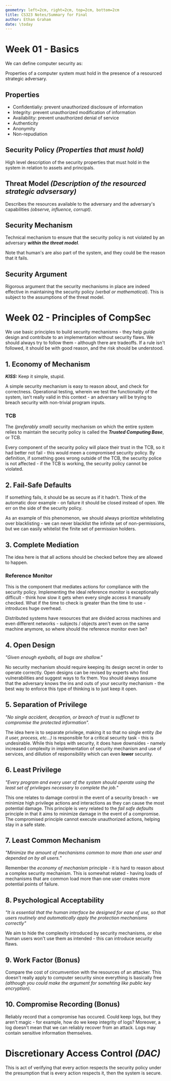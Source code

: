 ```yaml
---
geometry: left=2cm, right=2cm, top=2cm, bottom=2cm
title: CS323 Notes/Summary for Final 
author: Ethan Graham
date: \today
---
```


# Week 01 - Basics

We can define computer security as:

Properties of a computer system must hold in the presence of a resourced
strategic adversary.

## Properties

- Confidentialiy: prevent unauthorized disclosure of information
- Integrity: prevent unauthorized modification of information
- Availability: prevent unauthorized denial of service
- Authenticity
- Anonymity
- Non-repudiation

## Security Policy *(Properties that must hold)*

High level description of the security properties that must hold in the system
in relation to assets and principals.

## Threat Model *(Description of the resourced strategic advsersary)*

Describes the resources available to the adversary and the adversary's
capabilities *(observe, influence, corrupt)*.

## Security Mechanism

Technical mechanism to ensure that the security policy is not violated by an
adversary ***within the threat model***.

Note that human's are also part of the system, and they could be the reason that
it fails.

## Security Argument

Rigorous argument that the security mechanisms in place are indeed effective in
maintaining the security policy *(verbal or mathematical)*. This is subject
to the assumptions of the threat model.

# Week 02 - Principles of CompSec

We use basic principles to build security mechanisms - they help *guide*
design and contribute to an implementation without security flaws. We should
always try to follow them - although there are tradeoffs. If a rule isn't
followed, it should be with good reason, and the risk should be understood.

## 1. Economy of Mechanism

***KISS:*** Keep it simple, stupid.

A simple security mechanism is easy to reason about, and check for correctness.
Operational testing, wherein we test the functionality of the system, isn't 
really valid in this context - an adversary will be trying to breach security
with non-trivial program inputs.

### TCB

The *(preferably small)* security mechanism on which the entire system relies to
maintain the security policy is called the ***Trusted Computing Base***, or TCB.

Every component of the security policy will place their trust in the TCB, so it
had better not fail - this would meen a compromised security policy.
By definition, if something goes wrong outside of the TCB,
the security police is not affected - if the TCB is working, the security policy
cannot be violated. 

## 2. Fail-Safe Defaults

If something fails, it should be as secure as if it hadn't. Think of the
automatic door example - on failure it should be closed instead of open. We err
on the side of the security policy.

As an example of this phenomenon, we should always prioritize whitelisting 
over blacklisting - we can never blacklist the infinite set of non-permissions, 
but we can easily whitelist the finite set of permission holders.

## 3. Complete Mediation

The idea here is that all actions should be checked before they are allowed to
happen.

### Reference Monitor

This is the component that mediates actions for compliance with the security
policy. Implementing the ideal reference monitor is exceptionally difficult -
think how slow it gets when every single access it manually checked. What if
the time to check is greater than the time to use - introduces huge overhead.

Distributed systems have resources that are divided across machines and even
different networks - subjects / objects aren't even on the same machine anymore,
so where should the reference monitor even be? 

## 4. Open Design

*"Given enough eyeballs, all bugs are shallow."*

No security mechanism should require keeping its design secret in order to 
operate correctly. Open designs can be revised by experts who find 
vulnerabilities and suggest ways to fix them. You should always assume that the
adversary knows the ins and outs of your security mechanism - the best way to 
enforce this type of thinking is to just keep it open.

## 5. Separation of Privilege

*"No single accident, deception, or breach of trust is sufficnet to compromise
the protected information".*

The idea here is to separate privilege, making it so that no single entity
*(be it user, process, etc...)* is responsible for a critical security task -
this is undesirable. While this helps with security, it does have downsides -
namely increased complexity in implementation of security mechanism and use of
services, and dillution of responsibility which can even **lower** security.

## 6. Least Privilege

*"Every program and every user of the system should operate using the least
set of privileges necessary to complete the job."*

This one relates to damage control in the event of a security breach - we 
minimize high privilege actions and interactions as they can cause the most
potential damage. This principle is very related to the *fail safe defaults*
principle in that it aims to minimize damage in the event of a compromise. The
compromised principle cannot execute unauthorized actions, helping stay in a
safe state.

## 7. Least Common Mechanism

*"Minimize the amount of mechanisms common to more than one user and depended 
on by all users.*"

Remember the *economy of mechanism* principle - it is hard to reason about a
complex security mechanism. This is somewhat related - having loads of 
mechanisms that are common load more than one user creates more potential points
of failure.

## 8. Psychological Acceptability

*"It is essential that the human interface be designed for ease of use, so that
users routinely and automatically apply the protection mechanisms correctly"*

We aim to hide the complexity introduced by security mechanisms, or else human
users won't use them as intended - this can introduce security flaws.

## 9. Work Factor (Bonus)

Compare the cost of circumvention with the resources of an attacker.
This doesn't really apply to computer security since everything is basically
free *(although you could make the argument for somehting like public key
encryption)*.

## 10. Compromise Recording (Bonus)

Reliably record that a compromise has occured. Could keep logs, but they aren't
magic - for example, how do we keep integrity of logs? Moreover, a log doesn't
mean that we can reliably recover from an attack. Logs may contain sensitive
information themselves.

# Discretionary Access Control *(DAC)*

This is act of verifying that every action respects the security policy under
the presumption that is every action respects it, then the system is secure.

